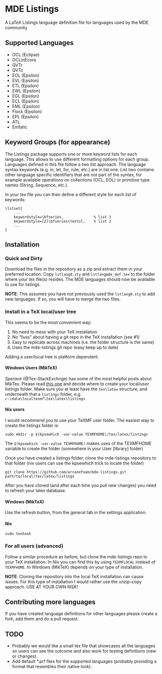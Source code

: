 # MDE Listings
A LaTeX Listings language definition file for languages used by the MDE community

## Supported Languages

- OCL (Eclipse)
- OCLinEcore
- QVTr
- QVTc
- EOL (Epsilon)
- EVL (Epsilon)
- ETL (Epsilon)
- EWL (Epsilon)
- EGL (Epsilon)
- ECL (Epsilon)
- EML (Epsilon)
- Flock (Epsilon)
- EPL (Epsilon)
- ATL
- Emfatic 

## Keyword Groups (for appearance)
The Listings package supports one or more keyword lists for each language. This allows to use different formatting
options for each group. Languages defined in this file follow a two list approach. The language syntax keywords
(e.g. in, let, for, rule, etc.) are in list one. List two contains other language specific identifiers that are not part
of the syntax, for example available operations on collections (OCL, EOL) or primitive type names (String, Sequence,
etc.).

In your tex file you can then define a different style for each list of keywords:
```
\lstset{
    ...
    keywordstyle=\bfseries,              % list 1
    keywordstyle=[2]\bfseries\textsl,    % list 2
    ...
}
```

## Installation

### Quick and Dirty
Download the files in the repository as a zip and extract them in your preferred location. 
Copy `lstlang0.sty` and `lstlangmde_def.tex` to the folder where your tex file(s) resides.
The MDE languages should now be available to use for listings.

**NOTE**: This assumes you have not previously used the `lstlang0.sty` to add new languages.
If so, you will have to merge the two files.


### Install in a TeX local/user tree
This seems to be the most convenient way:
1. No need to mess with your TeX installation
2. No "fuss" about having a git repo in the TeX installation (see #1)
3. Easy to replicate across machines (i.e. the folder structure is the same)
4. Uses the mde-listings git repo (easy keep up to date)
 
Adding a user/local tree is platform dependent. 
#### Windows Users (MikTeX)
*Speravir* (@Tex-StackExchnge) has some of the most helpful posts about MikTex. Please read [this one](https://tex.stackexchange.com/questions/69483/create-a-local-texmf-tree-in-miktex) and decide
where to create your local/user listings folder. 
Make sure you at least have the `tex\latex` structure, and underneath that a `listings` folder, e.g.
`c:\data\localtexmf\tex\latex\listings`

#### Nix users
I would recommend you to use your TeXMF user folder. The easiest way to create the listings folder is:
```
sudo mkdir -p $(kpsewhich -var-value TEXMFHOME)/tex/latex/listings
```
The `$(kpsewhich -var-value TEXMFHOME)` makes uses of the TEXMFHOME variable to create the folder (somewhere in your
User [library] folder)

Once you have created a listings folder, clone the mde-listings repository to that folder (nix users can use the 
kpsewhich trick to locate the folder)

```
git clone https://github.com/arcanefoam/mde-listings.git path/to/local/tex/latex/listings
```

After you have cloned (and after each time you pull new changes) you need to refresh your latex database.

#### Windows (MikTeX)
Use the refresh button, from the general tab in the settings application.

#### Nix
```
sudo texhash
```

### For all users (advanced)
Follow a similar procedure as before, but clone the mde-listings repo to your TeX installation. In Nix you can find this
by using `TEXMFLOCAL` instead of `TEXMFHOME`. In Windows (MikTeX) depends on your type of installation. 

**NOTE**: Cloning the repository into the local TeX installation can cause issues. For this type of installation I would
rather use the unzip-copy approach. USE AT YOUR OWN RISK! 


## Contributing more languages
If you have created language definitions for other languages please create a fork, add them and do a pull request.

## TODO
- Probably we would like a small tex file that showcases all the languages so users can see the outcome and also work for testing definitions (new or changes).
- Add default *.prf files for the supported languages (probably providing a format that resembles their native look).
